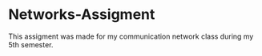 # Networks-Assigment
This assigment was made for my communication network class during my 5th semester.
